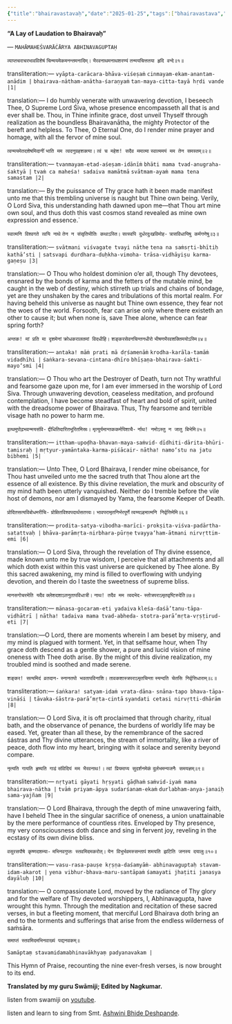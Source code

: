 ```yaml
---
{"title":"bhairavastavaḥ","date":"2025-01-25","tags":["bhairavastava","abhinavagupta","scriptures"],"publish":true,"path":"scriptures/bhairavastavaḥ.md","permalink":"/scriptures/bhairavastava/","PassFrontmatter":true}
---
```


**“A Lay of Laudation to Bhairavaḥ”**

— `MAHĀMAHEŚVARĀĊĀRYA ABHINAVAGUPTAḤ`


`व्याप्तचराचरभावविशेषं`</span>
`चिन्मयमेकमनन्तमनादिम्।`</span>
`भैरवनाथमनाथशरण्यं`</span>
`तन्मयचित्ततया हृदि वन्दे॥१॥`</span>

transliteration:—
`vyāpta-carācara-bhāva-viśeṣaṁ`</span>
`cinmayam-ekam-anantam-anādim |`</span>
`bhairava-nātham-anātha-śaraṇyaṁ`</span>
`tan-maya-citta-tayā hṛdi vande |1|`</span>

translation:— I do humbly venerate with unwavering devotion, I beseech Thee, O Supreme Lord Śiva, whose presence encompasseth all that is and ever shall be. Thou, in Thine infinite grace, dost unveil Thyself through realization as the boundless Bhairavanātha, the mighty Protector of the bereft and helpless. To Thee, O Eternal One, do I render mine prayer and homage, with all the fervor of mine soul.


`त्वन्मयमेतदशेषमिदानीं`
`भाति मम त्वदनुग्रहशक्त्या।`
`त्वं च महेश! सदैव ममात्मा`
`स्वात्ममयं मम तेन समस्तम्॥२॥`

transliteration:—
`tvanmayam-etad-aśeṣam-idānīṁ`
`bhāti mama tvad-anugraha-śaktyā |`
`tvaṁ ca maheśa! sadaiva mamātmā`
`svātmam-ayaṁ mama tena samastam |2|`

translation:— By the puissance of Thy grace hath it been made manifest unto me that this trembling universe is naught but Thine own being. Verily, O Lord Siva, this understanding hath dawned upon me—that Thou art mine own soul, and thus doth this vast cosmos stand revealed as mine own expression and essence.`


`स्वात्मनि विश्वगते त्वयि नाथे`
`तेन न संसृतिभीतिः कथाऽस्ति।`
`सत्स्वपि दुर्धरदुःखविमोह-`
`त्रासविधायिषु कर्मगणेषु॥३॥`

transliteration:—
`svātmani viśvagate tvayi nāthe`
`tena na saṁsṛti-bhītiḥ kathā’sti |`
`satsvapi durdhara-duḥkha-vimoha-`
`trāsa-vidhāyiṣu karma-gaṇeṣu |3|`

translation:— O Thou who holdest dominion o’er all, though Thy devotees, ensnared by the bonds of karma and the fetters of the mutable mind, be caught in the web of destiny, which stirreth up trials and chains of bondage, yet are they unshaken by the cares and tribulations of this mortal realm. For having beheld this universe as naught but Thine own essence, they fear not the woes of the world. Forsooth, fear can arise only where there existeth an other to cause it; but when none is, save Thee alone, whence can fear spring forth?


`अन्तक! मां प्रति मा दृशमेनां`
`क्रोधकरालतमां विदधीहि।`
`शङ्करसेवनचिन्तनधीरो`
`भीषणभैरवशक्तिमयोऽस्मि॥४॥`

transliteration:—
`antaka! māṁ prati mā dṛśamenāṁ`
`krodha-karāla-tamāṁ vidadhīhi |`
`śaṅkara-sevana-cintana-dhīro`
`bhīṣaṇa-bhairava-śakti-mayo‘smi |4|`

translation:— O Thou who art the Destroyer of Death, turn not Thy wrathful and fearsome gaze upon me, for I am ever immersed in the worship of Lord Siva. Through unwavering devotion, ceaseless meditation, and profound contemplation, I have become steadfast of heart and bold of spirit, united with the dreadsome power of Bhairava. Thus, Thy fearsome and terrible visage hath no power to harm me.


`इत्थमुपोढ़भवन्मयसंवि-`
`द्दीधितिदारितभूरितमिस्रः।`
`मृत्युर्यमान्तककर्मपिशाचै-`
`र्नाथ! नमोऽस्तु न जातु बिभेमि॥५॥`

transliteration:—
`ittham-upoḍha-bhavan-maya-saṁvid-`
`dīdhiti-dārita-bhūri-tamisraḥ |`
`mṛtyur-yamāntaka-karma-piśācair-`
`nātha! namo‘stu na jatu bibhemi |5|`

translation:— Unto Thee, O Lord Bhairava, I render mine obeisance, for Thou hast unveiled unto me the sacred truth that Thou alone art the essence of all existence. By this divine revelation, the murk and obscurity of my mind hath been utterly vanquished. Neither do I tremble before the vile host of demons, nor am I dismayed by Yama, the fearsome Keeper of Death.


`प्रोदितसत्यविबोधमरीचि-`
`प्रोक्षितविश्वपदार्थसतत्त्वः।`
`भावपरामृतनिर्भरपूर्णे`
`त्वय्यऽहमात्मनि निर्वृत्तिमेमि॥६॥`

transliteration:—
`prodita-satya-vibodha-marīci-`
`prokṣita-viśva-padārtha-satattvaḥ |`
`bhāva-parāmṛta-nirbhara-pūrṇe`
`tvayya‘ham-ātmani nirvṛttim-emi |6|`

translation:— O Lord Siva, through the revelation of Thy divine essence, made known unto me by true wisdom, I perceive that all attachments and all which doth exist within this vast universe are quickened by Thee alone. By this sacred awakening, my mind is filled to overflowing with undying devotion, and therein do I taste the sweetness of supreme bliss.


`मानसगोचरमेति यदैव`
`क्लेशदशाऽतनुतापविधात्री।`
`नाथ! तदैव मम त्वदभेद-`
`स्तोत्रपराऽमृतवृष्टिरुदेति॥७॥`

transliteration:—
`mānasa-gocaram-eti yadaiva`
`kleśa-daśā’tanu-tāpa-vidhātrī |`
`nātha! tadaiva mama tvad-abheda-`
`stotra-parā’mṛta-vṛṣṭirud-eti |7|`

translation:—O Lord, there are moments wherein I am beset by misery, and my mind is plagued with torment. Yet, in that selfsame hour, when Thy grace doth descend as a gentle shower, a pure and lucid vision of mine oneness with Thee doth arise. By the might of this divine realization, my troubled mind is soothed and made serene.


`शङ्कर! सत्यमिदं व्रतदान-`
`स्नानतपो भवतापविनाशि।`
`तावकशास्त्रपराऽमृतचिन्ता`
`स्यन्दति चेतसि निर्वृत्तिधाराम्॥८॥`

transliteration:—
`śaṅkara! satyam-idaṁ vrata-dāna-`
`snāna-tapo bhava-tāpa-vināśi |`
`tāvaka-śāstra-parā’mṛta-cintā`
`syandati cetasi nirvṛtti-dhārām |8|`

translation:— O Lord Siva, it is oft proclaimed that through charity, ritual bath, and the observance of penance, the burdens of worldly life may be eased. Yet, greater than all these, by the remembrance of the sacred śástras and Thy divine utterances, the stream of immortality, like a river of peace, doth flow into my heart, bringing with it solace and serenity beyond compare.


`नृत्यति गायति हृष्यति गाढं`
`संविदियं मम भैरवनाथ!।`
`त्वां प्रियमाप्य सुदर्शनमेकं`
`दुर्लभमन्यजनैः समयज्ञम्॥९॥`

transliteration:— 
`nṛtyati gāyati hṛṣyati gāḍhaṁ`
`saṁvid-iyaṁ mama bhairava-nātha |`
`tvāṁ priyam-āpya sudarśanam-ekaṁ`
`durlabham-anya-janaiḥ sama-yajñam |9|`

translation:— O Lord Bhairava, through the depth of mine unwavering faith, have I beheld Thee in the singular sacrifice of oneness, a union unattainable by the mere performance of countless rites. Enveloped by Thy presence, my very consciousness doth dance and sing in fervent joy, reveling in the ecstasy of its own divine bliss.


`वसुरसपौषे कृष्णदशम्या-`
`मभिनवगुप्तः स्तवमिदमकरोत्।`
`येन विभुर्भवमरुसन्तापं`
`शमयति झटिति जनस्य दयालुः॥१०॥`

transliteration:—
`vasu-rasa-pauṣe kṛṣṇa-daśamyāṁ-`
`abhinavaguptaḥ stavam-idam-akarot |`
`yena vibhur-bhava-maru-santāpaṁ`
`śamayati jhaṭiti janasya dayāluḥ |10|`

translation:— O compassionate Lord, moved by the radiance of Thy glory and for the welfare of Thy devoted worshippers, I, Abhinavagupta, have wrought this hymn. Through the meditation and recitation of these sacred verses, in but a fleeting moment, that merciful Lord Bhairava doth bring an end to the torments and sufferings that arise from the endless wilderness of saṁsāra.


 `समाप्तं स्तवमिदमभिनवाख्यं पद्यनवकम्॥`

 `Samāptaṃ stavamidamabhinavākhyaṃ padyanavakam |`

This Hymn of Praise, recounting the nine ever-fresh verses, is now brought to its end.

**Translated by my guru Swāmiji; Edited by Nagkumar.**

listen from swamiji on [youtube](https://youtu.be/fWto9etrwBU).

listen and learn to sing from Smt. [Ashwini Bhide Deshpande](https://youtu.be/O947L44aUYE).
